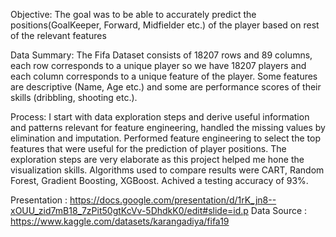 Objective: The goal was to be able to accurately predict the positions(GoalKeeper, Forward, Midfielder etc.) of the player based on rest of the relevant features

Data Summary:
The Fifa Dataset consists of 18207 rows and 89 columns, each row corresponds to a unique player so we have 18207 players and each column corresponds to a unique feature of the player. Some features are descriptive (Name, Age etc.) and some are performance scores of their skills (dribbling, shooting etc.).

Process:
I start with data exploration steps and derive useful information and patterns relevant for feature engineering, handled the missing values by elimination and imputation. Performed feature engineering to select the top features that were useful for the prediction of player positions. The exploration steps are very elaborate as this project helped me hone the visualization skills. Algorithms used to compare results were CART, Random Forest, Gradient Boosting, XGBoost. Achived a testing accuracy of 93%. 

Presentation : https://docs.google.com/presentation/d/1rK_jn8--xOUU_zid7mB18_7zPit50gtKcVv-5DhdkK0/edit#slide=id.p
Data Source : https://www.kaggle.com/datasets/karangadiya/fifa19
